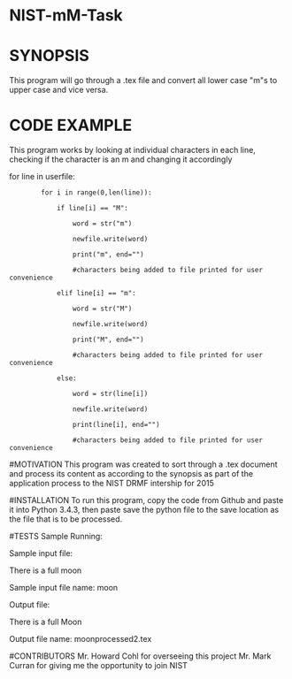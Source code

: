 # NIST-mM-Task
# SYNOPSIS
This program will go through a .tex file and convert all lower case "m"s to upper case and vice versa.

# CODE EXAMPLE
This program works by looking at individual characters in each line, checking if the character is an m and changing it accordingly

for line in userfile:

            for i in range(0,len(line)):
            
                if line[i] == "M":
                
                    word = str("m")
                    
                    newfile.write(word)
                    
                    print("m", end="")
                    
                    #characters being added to file printed for user convenience
                    
                elif line[i] == "m":
                
                    word = str("M")
                    
                    newfile.write(word)
                    
                    print("M", end="")
                    
                    #characters being added to file printed for user convenience
                    
                else:
                
                    word = str(line[i])
                    
                    newfile.write(word)
                    
                    print(line[i], end="")
                    
                    #characters being added to file printed for user convenience
                    
#MOTIVATION
This program was created to sort through a .tex document and process its content as according to the synopsis as part of the application process to the NIST DRMF intership for 2015

#INSTALLATION
To run this program, copy the code from Github and paste it into Python 3.4.3, then paste save the python file to the save location as the file that is to be processed.

#TESTS
Sample Running:

Sample input file:

There is a full moon

Sample input file name: moon

Output file:

There is a full Moon

Output file name: moonprocessed2.tex

#CONTRIBUTORS
Mr. Howard Cohl for overseeing this project
Mr. Mark Curran for giving me the opportunity to join NIST
  
